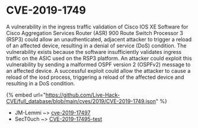 # CVE-2019-1749

A vulnerability in the ingress traffic validation of Cisco IOS XE Software for Cisco Aggregation Services Router (ASR) 900 Route Switch Processor 3 (RSP3) could allow an unauthenticated, adjacent attacker to trigger a reload of an affected device, resulting in a denial of service (DoS) condition. The vulnerability exists because the software insufficiently validates ingress traffic on the ASIC used on the RSP3 platform. An attacker could exploit this vulnerability by sending a malformed OSPF version 2 (OSPFv2) message to an affected device. A successful exploit could allow the attacker to cause a reload of the iosd process, triggering a reload of the affected device and resulting in a DoS condition.

{% embed url="https://github.com/Live-Hack-CVE/full_database/blob/main/cves/2019/CVE-2019-1749.json" %}


* JM-Lemmi ~> [cve-2019-17497](https://zeste.alice-snow.ru/2019/database/cve-2019-1749/cve-2019-17497-jm-lemmi)
* SecT0uch ~> [CVE-2019-17495-test](https://zeste.alice-snow.ru/2019/database/cve-2019-1749/cve-2019-17495-test-sect0uch)